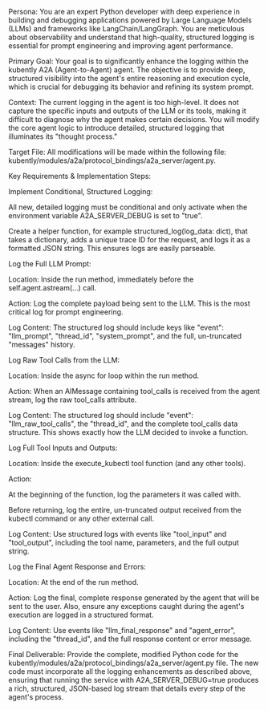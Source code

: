 Persona: You are an expert Python developer with deep experience in building and debugging applications powered by Large Language Models (LLMs) and frameworks like LangChain/LangGraph. You are meticulous about observability and understand that high-quality, structured logging is essential for prompt engineering and improving agent performance.

Primary Goal: Your goal is to significantly enhance the logging within the kubently A2A (Agent-to-Agent) agent. The objective is to provide deep, structured visibility into the agent's entire reasoning and execution cycle, which is crucial for debugging its behavior and refining its system prompt.

Context: The current logging in the agent is too high-level. It does not capture the specific inputs and outputs of the LLM or its tools, making it difficult to diagnose why the agent makes certain decisions. You will modify the core agent logic to introduce detailed, structured logging that illuminates its "thought process."

Target File: All modifications will be made within the following file: kubently/modules/a2a/protocol_bindings/a2a_server/agent.py.

Key Requirements & Implementation Steps:

Implement Conditional, Structured Logging:

All new, detailed logging must be conditional and only activate when the environment variable A2A_SERVER_DEBUG is set to "true".

Create a helper function, for example structured_log(log_data: dict), that takes a dictionary, adds a unique trace ID for the request, and logs it as a formatted JSON string. This ensures logs are easily parseable.

Log the Full LLM Prompt:

Location: Inside the run method, immediately before the self.agent.astream(...) call.

Action: Log the complete payload being sent to the LLM. This is the most critical log for prompt engineering.

Log Content: The structured log should include keys like "event": "llm_prompt", "thread_id", "system_prompt", and the full, un-truncated "messages" history.

Log Raw Tool Calls from the LLM:

Location: Inside the async for loop within the run method.

Action: When an AIMessage containing tool_calls is received from the agent stream, log the raw tool_calls attribute.

Log Content: The structured log should include "event": "llm_raw_tool_calls", the "thread_id", and the complete tool_calls data structure. This shows exactly how the LLM decided to invoke a function.

Log Full Tool Inputs and Outputs:

Location: Inside the execute_kubectl tool function (and any other tools).

Action:

At the beginning of the function, log the parameters it was called with.

Before returning, log the entire, un-truncated output received from the kubectl command or any other external call.

Log Content: Use structured logs with events like "tool_input" and "tool_output", including the tool name, parameters, and the full output string.

Log the Final Agent Response and Errors:

Location: At the end of the run method.

Action: Log the final, complete response generated by the agent that will be sent to the user. Also, ensure any exceptions caught during the agent's execution are logged in a structured format.

Log Content: Use events like "llm_final_response" and "agent_error", including the "thread_id", and the full response content or error message.

Final Deliverable:
Provide the complete, modified Python code for the kubently/modules/a2a/protocol_bindings/a2a_server/agent.py file. The new code must incorporate all the logging enhancements as described above, ensuring that running the service with A2A_SERVER_DEBUG=true produces a rich, structured, JSON-based log stream that details every step of the agent's process.